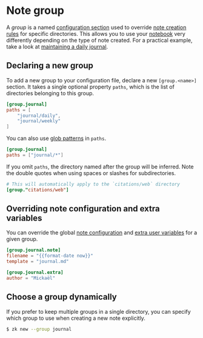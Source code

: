 # Note group

A *group* is a named [configuration section](config.md) used to override [note creation rules](config-note.md) for specific directories. This allows you to use your [notebook](notebook.md) very differently depending on the type of note created. For a practical example, take a look at [maintaining a daily journal](daily-journal.md).

## Declaring a new group

To add a new group to your configuration file, declare a new `[group.<name>]` section. It takes a single optional property `paths`, which is the list of directories belonging to this group.

```toml
[group.journal]
paths = [
    "journal/daily",
    "journal/weekly"
]
```

You can also use [glob patterns](https://en.wikipedia.org/wiki/Glob_\(programming\)) in `paths`.

```toml
[group.journal]
paths = ["journal/*"]
```

If you omit `paths`, the directory named after the group will be inferred. Note the double quotes when using spaces or slashes for subdirectories.

```toml
# This will automatically apply to the `citations/web` directory
[group."citations/web"]
```

## Overriding note configuration and extra variables

You can override the global [note configuration](config-note.md) and [extra user variables](config-extra.md) for a given group.

```toml
[group.journal.note]
filename = "{{format-date now}}"
template = "journal.md"

[group.journal.extra]
author = "Mickaël"
```

## Choose a group dynamically

If you prefer to keep multiple groups in a single directory, you can specify which group to use when creating a new note explicitly.

```sh
$ zk new --group journal
```
